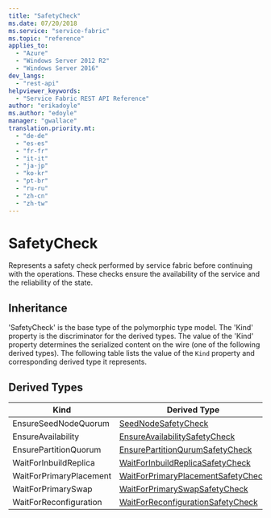 ```yaml
---
title: "SafetyCheck"
ms.date: 07/20/2018
ms.service: "service-fabric"
ms.topic: "reference"
applies_to: 
  - "Azure"
  - "Windows Server 2012 R2"
  - "Windows Server 2016"
dev_langs: 
  - "rest-api"
helpviewer_keywords: 
  - "Service Fabric REST API Reference"
author: "erikadoyle"
ms.author: "edoyle"
manager: "gwallace"
translation.priority.mt: 
  - "de-de"
  - "es-es"
  - "fr-fr"
  - "it-it"
  - "ja-jp"
  - "ko-kr"
  - "pt-br"
  - "ru-ru"
  - "zh-cn"
  - "zh-tw"
---
```

# SafetyCheck

Represents a safety check performed by service fabric before continuing with the operations. These checks ensure the availability of the service and the reliability of the state.
## Inheritance

'SafetyCheck' is the base type of the polymorphic type model. The 'Kind' property is the discriminator for the derived types. 
The value of the 'Kind' property determines the serialized content on the wire (one of the following derived types). 
The following table lists the value of the `Kind` property and corresponding derived type it represents.
## Derived Types

| Kind | Derived Type |
| --- | --- | 
| EnsureSeedNodeQuorum | [SeedNodeSafetyCheck](sfclient-v63-model-seednodesafetycheck.md) |
| EnsureAvailability | [EnsureAvailabilitySafetyCheck](sfclient-v63-model-ensureavailabilitysafetycheck.md) |
| EnsurePartitionQuorum | [EnsurePartitionQurumSafetyCheck](sfclient-v63-model-ensurepartitionqurumsafetycheck.md) |
| WaitForInbuildReplica | [WaitForInbuildReplicaSafetyCheck](sfclient-v63-model-waitforinbuildreplicasafetycheck.md) |
| WaitForPrimaryPlacement | [WaitForPrimaryPlacementSafetyCheck](sfclient-v63-model-waitforprimaryplacementsafetycheck.md) |
| WaitForPrimarySwap | [WaitForPrimarySwapSafetyCheck](sfclient-v63-model-waitforprimaryswapsafetycheck.md) |
| WaitForReconfiguration | [WaitForReconfigurationSafetyCheck](sfclient-v63-model-waitforreconfigurationsafetycheck.md) |

